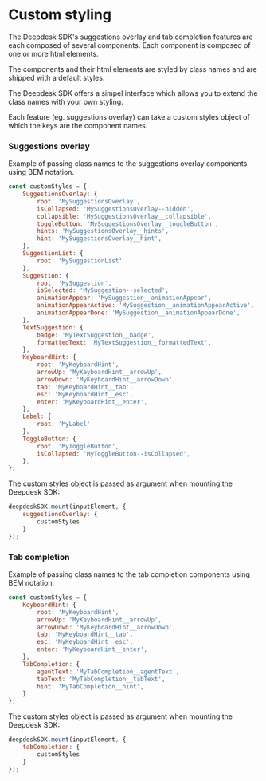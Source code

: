 # Custom styling

The Deepdesk SDK's suggestions overlay and tab completion features are each composed of several components. Each component is composed of one or more html elements.

The components and their html elements are styled by class names and are shipped with a default styles.

The Deepdesk SDK offers a simpel interface which allows you to extend the class names with your own styling.

Each feature (eg. suggestions overlay) can take a custom styles object of which the keys are the component names.

### Suggestions overlay

Example of passing class names to the suggestions overlay components using BEM notation.

```js
const customStyles = {
    SuggestionsOverlay: {
        root: 'MySuggestionsOverlay',
        isCollapsed: 'MySuggestionsOverlay--hidden',
        collapsible: 'MySuggestionsOverlay__collapsible',
        toggleButton: 'MySuggestionsOverlay__toggleButton',
        hints: 'MySuggestionsOverlay__hints',
        hint: 'MySuggestionsOverlay__hint',
    },
    SuggestionList: {
        root: 'MySuggestionList'
    },
    Suggestion: {
        root: 'MySuggestion',
        isSelected: 'MySuggestion--selected',
        animationAppear: 'MySuggestion__animationAppear',
        animationAppearActive: 'MySuggestion__animationAppearActive',
        animationAppearDone: 'MySuggestion__animationAppearDone',
    },
    TextSuggestion: {
        badge: 'MyTextSuggestion__badge',
        formattedText: 'MyTextSuggestion__formattedText',
    },
    KeyboardHint: {
        root: 'MyKeyboardHint',
        arrowUp: 'MyKeyboardHint__arrowUp',
        arrowDown: 'MyKeyboardHint__arrowDown',
        tab: 'MyKeyboardHint__tab',
        esc: 'MyKeyboardHint__esc',
        enter: 'MyKeyboardHint__enter',
    },
    Label: {
        root: 'MyLabel'
    },
    ToggleButton: {
        root: 'MyToggleButton',
        isCollapsed: 'MyToggleButton--isCollapsed',
    },
};
```

The custom styles object is passed as argument when mounting the Deepdesk SDK:

```js
deepdeskSDK.mount(inputElement, {
    suggestionsOverlay: {
        customStyles
    }
});
```

### Tab completion

Example of passing class names to the tab completion components using BEM notation.

```js
const customStyles = {
    KeyboardHint: {
        root: 'MyKeyboardHint',
        arrowUp: 'MyKeyboardHint__arrowUp',
        arrowDown: 'MyKeyboardHint__arrowDown',
        tab: 'MyKeyboardHint__tab',
        esc: 'MyKeyboardHint__esc',
        enter: 'MyKeyboardHint__enter',
    },
    TabCompletion: {
        agentText: 'MyTabCompletion__agentText',
        tabText: 'MyTabCompletion__tabText',
        hint: 'MyTabCompletion__hint',
    }
};
```

The custom styles object is passed as argument when mounting the Deepdesk SDK:

```js
deepdeskSDK.mount(inputElement, {
    tabCompletion: {
        customStyles
    }
});
```